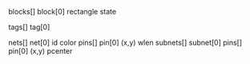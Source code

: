 blocks[]
	block[0]
		rectangle
		state
		
		
tags[]
	tag[0]
	
	
nets[]
	net[0]
		id
		color
		pins[]
			pin[0]
				(x,y)
		wlen
		subnets[]
			subnet[0]
				pins[]
					pin[0]
					(x,y)
				pcenter
		
